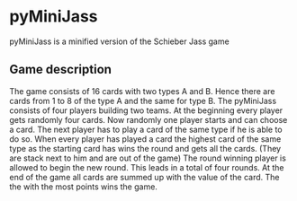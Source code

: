 # pyMiniJass
pyMiniJass is a minified version of the Schieber Jass game

## Game description
The game consists of 16 cards with two types A and B.
Hence there are cards from 1 to 8 of the type A and the same for type B.
The pyMiniJass consists of four players building two teams.
At the beginning every player gets randomly four cards.
Now randomly one player starts and can choose a card.
The next player has to play a card of the same type if he is able to do so.
When every player has played a card the highest card of the same type as the starting card has wins the round
and gets all the cards. (They are stack next to him and are out of the game)
The round winning player is allowed to begin the new round. 
This leads in a total of four rounds.
At the end of the game all cards are summed up with the value of the card.
The the with the most points wins the game.